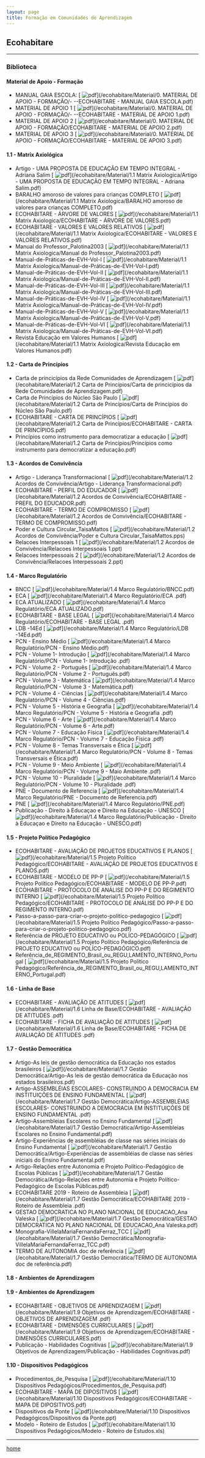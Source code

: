 ```yaml
---
layout: page
title: Formação em Comunidades de Aprendizagem
---
```

## Ecohabitare
---
### Biblioteca  


#### Material de Apoio - Formação  


- MANUAL GAIA ESCOLA: [ ![pdf](/pages/icons16/pdf-icon.png)](/ecohabitare/Material/0. MATERIAL DE APOIO - FORMAÇÃO/- --ECOHABITARE - MANUAL GAIA ESCOLA.pdf)  
- MATERIAL DE APOIO 1 [ ![pdf](/pages/icons16/pdf-icon.png)](/ecohabitare/Material/0. MATERIAL DE APOIO - FORMAÇÃO/- --ECOHABITARE - MATERIAL DE APOIO 1.pdf)  
- MATERIAL DE APOIO 2 [ ![pdf](/pages/icons16/pdf-icon.png)](/ecohabitare/Material/0. MATERIAL DE APOIO - FORMAÇÃO/ECOHABITARE - MATERIAL DE APOIO 2.pdf)  
- MATERIAL DE APOIO 3  [ ![pdf](/pages/icons16/pdf-icon.png)](/ecohabitare/Material/0. MATERIAL DE APOIO - FORMAÇÃO/ECOHABITARE - MATERIAL DE APOIO 3.pdf)  

#### 1.1 - Matrix Axiológica
- Artigo - UMA PROPOSTA DE EDUCAÇÃO EM TEMPO INTEGRAL - Adriana Salim [ ![pdf](/pages/icons16/pdf-icon.png)](/ecohabitare/Material/1.1 Matrix Axiologica/Artigo - UMA PROPOSTA DE EDUCAÇÃO EM TEMPO INTEGRAL - Adriana Salim.pdf)
- BARALHO amoroso de valores para crianças  COMPLETO [ ![pdf](/pages/icons16/pdf-icon.png)](/ecohabitare/Material/1.1 Matrix Axiologica/BARALHO amoroso de valores para crianças  COMPLETO.pdf)
- ECOHABITARE - ÁRVORE DE VALORES [ ![pdf](/pages/icons16/pdf-icon.png)](/ecohabitare/Material/1.1 Matrix Axiologica/ECOHABITARE - ÁRVORE DE VALORES.pdf)
- ECOHABITARE - VALORES E VALORES RELATIVOS [ ![pdf](/pages/icons16/pdf-icon.png)](/ecohabitare/Material/1.1 Matrix Axiologica/ECOHABITARE - VALORES E VALORES RELATIVOS.pdf)
- Manual do Professor_Palotina2003 [ ![pdf](/pages/icons16/pdf-icon.png)](/ecohabitare/Material/1.1 Matrix Axiologica/Manual do Professor_Palotina2003.pdf)
- Manual-de-Práticas-de-EVH-Vol-I [ ![pdf](/pages/icons16/pdf-icon.png)](/ecohabitare/Material/1.1 Matrix Axiologica/Manual-de-Práticas-de-EVH-Vol-I.pdf)
- Manual-de-Práticas-de-EVH-Vol-II [ ![pdf](/pages/icons16/pdf-icon.png)](/ecohabitare/Material/1.1 Matrix Axiologica/Manual-de-Práticas-de-EVH-Vol-II.pdf)
- Manual-de-Práticas-de-EVH-Vol-III [ ![pdf](/pages/icons16/pdf-icon.png)](/ecohabitare/Material/1.1 Matrix Axiologica/Manual-de-Práticas-de-EVH-Vol-III.pdf)
- Manual-de-Práticas-de-EVH-Vol-IV [ ![pdf](/pages/icons16/pdf-icon.png)](/ecohabitare/Material/1.1 Matrix Axiologica/Manual-de-Práticas-de-EVH-Vol-IV.pdf)
- Manual-de-Práticas-de-EVH-Vol-V [ ![pdf](/pages/icons16/pdf-icon.png)](/ecohabitare/Material/1.1 Matrix Axiologica/Manual-de-Práticas-de-EVH-Vol-V.pdf)
- Manual-de-Práticas-de-EVH-Vol-VI [ ![pdf](/pages/icons16/pdf-icon.png)](/ecohabitare/Material/1.1 Matrix Axiologica/Manual-de-Práticas-de-EVH-Vol-VI.pdf)
- Revista Educação em Valores Humanos [ ![pdf](/pages/icons16/pdf-icon.png)](/ecohabitare/Material/1.1 Matrix Axiologica/Revista Educação em Valores Humanos.pdf)


#### 1.2 - Carta de Princípios  

- Carta de princicípios da Rede Comunidades de Aprendizagem [ ![pdf](/pages/icons16/pdf-icon.png)](/ecohabitare/Material/1.2 Carta de Princípios/Carta de princicípios da Rede Comunidades de Aprendizagem.pdf)
- Carta de Princípios do Núcleo São Paulo [ ![pdf](/pages/icons16/pdf-icon.png)](/ecohabitare/Material/1.2 Carta de Princípios/Carta de Princípios do Núcleo São Paulo.pdf)
- ECOHABITARE - CARTA DE PRINCÍPIOS [ ![pdf](/pages/icons16/pdf-icon.png)](/ecohabitare/Material/1.2 Carta de Princípios/ECOHABITARE - CARTA DE PRINCÍPIOS.pdf)
- Princípios como instrumento para democratizar a educação [ ![pdf](/pages/icons16/pdf-icon.png)](/ecohabitare/Material/1.2 Carta de Princípios/Princípios como instrumento para democratizar a educação.pdf)  

#### 1.3 - Acordos de Convivência  

- Artigo - Liderança Transformacional [ ![pdf](/pages/icons16/pdf-icon.png)](/ecohabitare/Material/1.2 Acordos de Convivência/Artigo - Liderança Transformacional.pdf)  
- ECOHABITARE - PERFIL DO EDUCADOR [ ![pdf](/pages/icons16/pdf-icon.png)](/ecohabitare/Material/1.2 Acordos de Convivência/ECOHABITARE - PREFIL DO EDUCADOR.pdf)
- ECOHABITARE - TERMO DE COMPROMISSO [ ![pdf](/pages/icons16/pdf-icon.png)](/ecohabitare/Material/1.2 Acordos de Convivência/ECOHABITARE - TERMO DE COMPROMISSO.pdf)
- Poder e Cultura Circular_TaisaMattos [ ![pdf](/pages/icons16/pdf-icon.png)](/ecohabitare/Material/1.2 Acordos de Convivência/Poder e Cultura Circular_TaisaMattos.pps)
- Relacoes Interpessoais 1 [ ![pdf](/pages/icons16/pdf-icon.png)](/ecohabitare/Material/1.2 Acordos de Convivência/Relacoes Interpessoais 1.ppt)
- Relacoes Interpessoais 2 [ ![pdf](/pages/icons16/pdf-icon.png)](/ecohabitare/Material/1.2 Acordos de Convivência/Relacoes Interpessoais 2.ppt)

#### 1.4  - Marco Regulatório

- BNCC [ ![pdf](/pages/icons16/pdf-icon.png)](/ecohabitare/Material/1.4 Marco Regulatório/BNCC.pdf)
- ECA [ ![pdf](/pages/icons16/pdf-icon.png)](/ecohabitare/Material/1.4 Marco Regulatório/ECA .pdf)
- ECA ATUALIZADO [ ![pdf](/pages/icons16/pdf-icon.png)](/ecohabitare/Material/1.4 Marco Regulatório/ECA ATUALIZADO.pdf)
- ECOHABITARE - BASE LEGAL [ ![pdf](/pages/icons16/pdf-icon.png)](/ecohabitare/Material/1.4 Marco Regulatório/ECOHABITARE - BASE LEGAL .pdf)
- LDB -14Ed [ ![pdf](/pages/icons16/pdf-icon.png)](/ecohabitare/Material/1.4 Marco Regulatório/LDB -14Ed.pdf)
- PCN - Ensino Médio [ ![pdf](/pages/icons16/pdf-icon.png)](/ecohabitare/Material/1.4 Marco Regulatório/PCN - Ensino Médio.pdf)
- PCN - Volume 1- Introdução  [ ![pdf](/pages/icons16/pdf-icon.png)](/ecohabitare/Material/1.4 Marco Regulatório/PCN - Volume 1- Introdução .pdf)
- PCN - Volume 2 - Português [ ![pdf](/pages/icons16/pdf-icon.png)](/ecohabitare/Material/1.4 Marco Regulatório/PCN - Volume 2 - Português.pdf)
- PCN - Volume 3 - Matemática [ ![pdf](/pages/icons16/pdf-icon.png)](/ecohabitare/Material/1.4 Marco Regulatório/PCN - Volume 3 - Matemática.pdf)
- PCN - Volume 4 - Ciências [ ![pdf](/pages/icons16/pdf-icon.png)](/ecohabitare/Material/1.4 Marco Regulatório/PCN - Volume 4 - Ciências.pdf)
- PCN - Volume 5 - História e Geografia  [ ![pdf](/pages/icons16/pdf-icon.png)](/ecohabitare/Material/1.4 Marco Regulatório/PCN - Volume 5 - História e Geografia .pdf)
- PCN - Volume 6 - Arte [ ![pdf](/pages/icons16/pdf-icon.png)](/ecohabitare/Material/1.4 Marco Regulatório/PCN - Volume 6 - Arte.pdf)
- PCN - Volume 7 - Educação Física  [ ![pdf](/pages/icons16/pdf-icon.png)](/ecohabitare/Material/1.4 Marco Regulatório/PCN - Volume 7 - Educação Física .pdf)
- PCN - Volume 8 - Temas Transversais e Ética [ ![pdf](/pages/icons16/pdf-icon.png)](/ecohabitare/Material/1.4 Marco Regulatório/PCN - Volume 8 - Temas Transversais e Ética.pdf)
- PCN - Volume 9 - Meio Ambiente  [ ![pdf](/pages/icons16/pdf-icon.png)](/ecohabitare/Material/1.4 Marco Regulatório/PCN - Volume 9 - Maio Ambiente .pdf)
- PCN - Volume 10 - Pluralidade  [ ![pdf](/pages/icons16/pdf-icon.png)](/ecohabitare/Material/1.4 Marco Regulatório/PCN - Volume 10 - Pluralidade .pdf)
- PNE - Documento de Referencia [ ![pdf](/pages/icons16/pdf-icon.png)](/ecohabitare/Material/1.4 Marco Regulatório/PNE - Documento de Referencia.pdf)
- PNE [ ![pdf](/pages/icons16/pdf-icon.png)](/ecohabitare/Material/1.4 Marco Regulatório/PNE.pdf)
- Publicação - Direito à Educaçao e Direito na Educação - UNESCO [ ![pdf](/pages/icons16/pdf-icon.png)](/ecohabitare/Material/1.4 Marco Regulatório/Publicação - Direito à Educaçao e Direito na Educação - UNESCO.pdf)

#### 1.5  - Projeto Político Pedagógico

- ECOHABITARE - AVALIAÇÃO DE PROJETOS EDUCATIVOS E PLANOS [ ![pdf](/pages/icons16/pdf-icon.png)](/ecohabitare/Material/1.5 Projeto Político Pedagógico/ECOHABITARE - AVALIAÇÃO DE PROJETOS EDUCATIVOS E PLANOS.pdf)
- ECOHABITARE - MODELO DE PP-P [ ![pdf](/pages/icons16/pdf-icon.png)](/ecohabitare/Material/1.5 Projeto Político Pedagógico/ECOHABITARE - MODELO DE PP-P.pdf)
- ECOHABITARE - PROTOCOLO DE ANÁLISE DO PP-P E DO REGIMENTO INTERNO [ ![pdf](/pages/icons16/pdf-icon.png)](/ecohabitare/Material/1.5 Projeto Político Pedagógico/ECOHABITARE - PROTOCOLO DE ANÁLISE DO PP-P E DO REGIMENTO INTERNO.pdf)
- Passo-a-passo-para-criar-o-projeto-politico-pedagogico [ ![pdf](/pages/icons16/pdf-icon.png)](/ecohabitare/Material/1.5 Projeto Político Pedagógico/Passo-a-passo-para-criar-o-projeto-politico-pedagogico.pdf)
- Referência de PROJETO EDUCATIVO ou POLÍCO-PEDAGÓGICO [ ![pdf](/pages/icons16/pdf-icon.png)](/ecohabitare/Material/1.5 Projeto Político Pedagógico/Referência de PROJETO EDUCATIVO ou POLÍCO-PEDAGÓGICO.pdf)
- Referência_de_REGIMENTO_Brasil_ou_REGU,LAMENTO_INTERNO_Portugal [ ![pdf](/pages/icons16/pdf-icon.png)](/ecohabitare/Material/1.5 Projeto Político Pedagógico/Referência_de_REGIMENTO_Brasil_ou_REGU,LAMENTO_INTERNO_Portugal.pdf)

#### 1.6  - Linha de Base

- ECOHABITARE - AVALIAÇÃO DE ATITUDES [ ![pdf](/pages/icons16/pdf-icon.png)](/ecohabitare/Material/1.6 Linha de Base/ECOHABITARE - AVALIAÇÃO DE ATITUDES .pdf)
- ECOHABITARE - FICHA DE AVALIAÇÃO DE ATITUDES   [ ![pdf](/pages/icons16/pdf-icon.png)](/ecohabitare/Material/1.6 Linha de Base/ECOHABITARE - FICHA DE AVALIAÇÃO DE ATITUDES .pdf)

#### 1.7  - Gestão Democrática

- Artigo-As leis de gestão democrática da Educação nos estados brasileiros [ ![pdf](/pages/icons16/pdf-icon.png)](/ecohabitare/Material/1.7 Gestão Democrática/Artigo-As leis de gestão democrática da Educação nos estados brasileiros.pdf)
- Artigo-ASSEMBLÉIAS ESCOLARES- CONSTRUINDO A DEMOCRACIA EM INSTITUIÇÕES DE ENSINO FUNDAMENTAL  [ ![pdf](/pages/icons16/pdf-icon.png)](/ecohabitare/Material/1.7 Gestão Democrática/Artigo-ASSEMBLÉIAS ESCOLARES- CONSTRUINDO A DEMOCRACIA EM INSTITUIÇÕES DE ENSINO FUNDAMENTAL .pdf)
- Artigo-Assembleias Escolares no Ensino Fundamental [ ![pdf](/pages/icons16/pdf-icon.png)](/ecohabitare/Material/1.7 Gestão Democrática/Artigo-Assembleias Escolares no Ensino Fundamental.pdf)
- Artigo-Experiências de assembléias de classe nas séries iniciais do Ensino Fundamental [ ![pdf](/pages/icons16/pdf-icon.png)](/ecohabitare/Material/1.7 Gestão Democrática/Artigo-Experiências de assembléias de classe nas séries iniciais do Ensino Fundamental.pdf)
- Artigo-Relações entre Autonomia e Projeto Político-Pedagógico de Escolas Públicas [ ![pdf](/pages/icons16/pdf-icon.png)](/ecohabitare/Material/1.7 Gestão Democrática/Artigo-Relações entre Autonomia e Projeto Político-Pedagógico de Escolas Públicas.pdf)
- ECOHABITARE 2019 - Roteiro de Assembleia  [ ![pdf](/pages/icons16/pdf-icon.png)](/ecohabitare/Material/1.7 Gestão Democrática/ECOHABITARE 2019 - Roteiro de Assembleia .pdf)
- GESTAO DEMOCRATICA NO PLANO NACIONAL DE EDUCACAO_Ana Valeska [ ![pdf](/pages/icons16/pdf-icon.png)](/ecohabitare/Material/1.7 Gestão Democrática/GESTAO DEMOCRATICA NO PLANO NACIONAL DE EDUCACAO_Ana Valeska.pdf)
- Monografia-VillelaMariaFernandaFerraz_TCC [ ![pdf](/pages/icons16/pdf-icon.png)](/ecohabitare/Material/1.7 Gestão Democrática/Monografia-VillelaMariaFernandaFerraz_TCC.pdf)
- TERMO DE AUTONOMIA doc de referência [ ![pdf](/pages/icons16/pdf-icon.png)](/ecohabitare/Material/1.7 Gestão Democrática/TERMO DE AUTONOMIA doc de referência.pdf)

#### 1.8  - Ambientes de Aprendizagem



#### 1.9  - Ambientes de Aprendizagem

- ECOHABITARE  - OBJETIVOS DE APRENDIZAGEM  [ ![pdf](/pages/icons16/pdf-icon.png)](/ecohabitare/Material/1.9 Objetivos de Aprendizagem/ECOHABITARE  - OBJETIVOS DE APRENDIZAGEM .pdf)
- ECOHABITARE - DIMENSÕES CURRICULARES [ ![pdf](/pages/icons16/pdf-icon.png)](/ecohabitare/Material/1.9 Objetivos de Aprendizagem/ECOHABITARE - DIMENSÕES CURRICULARES.pdf)
- Publicação - Habilidades Cognitivas [ ![pdf](/pages/icons16/pdf-icon.png)](/ecohabitare/Material/1.9 Objetivos de Aprendizagem/Publicação - Habilidades Cognitivas.pdf)

#### 1.10  - Dispositivos Pedagógicos

- Procedimentos_de_Pesquisa [ ![pdf](/pages/icons16/pdf-icon.png)](/ecohabitare/Material/1.10 Dispositivos Pedagógicos/Procedimentos_de_Pesquisa.pdf)
- ECOHABITARE - MAPA DE DIPOSITIVOS  [ ![pdf](/pages/icons16/pdf-icon.png)](/ecohabitare/Material/1.10 Dispositivos Pedagógicos/ECOHABITARE - MAPA DE DIPOSITIVOS.pdf)
- Dispositivos da Ponte  [ ![pdf](/pages/icons16/pdf-icon.png)](/ecohabitare/Material/1.10 Dispositivos Pedagógicos/Dispositivos da Ponte.ppt)
- Modelo - Roteiro de Estudos  [ ![pdf](/pages/icons16/pdf-icon.png)](/ecohabitare/Material/1.10 Dispositivos Pedagógicos/Modelo - Roteiro de Estudos.xls)


---
[home](https://itxesco.github.io)

